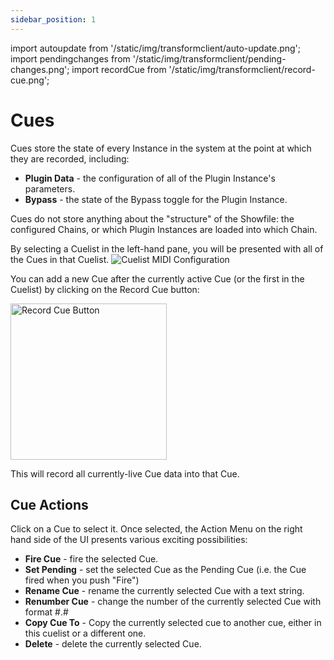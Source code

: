 ```yaml
---
sidebar_position: 1
---
```


import autoupdate from '/static/img/transformclient/auto-update.png';
import pendingchanges from '/static/img/transformclient/pending-changes.png';
import recordCue from '/static/img/transformclient/record-cue.png';


# Cues

Cues store the state of every Instance in the system at the point at which they are recorded, including:

* **Plugin Data** - the configuration of all of the Plugin Instance's parameters.
* **Bypass** - the state of the Bypass toggle for the Plugin Instance.

Cues do not store anything about the "structure" of the Showfile: the configured Chains, or which
Plugin Instances are loaded into which Chain.

By selecting a Cuelist in the left-hand pane, you will be presented with all of the Cues in that Cuelist.
![Cuelist MIDI Configuration](@site/static/img/transformclient/cuelists-nofilter.png)

You can add a new Cue after the currently active Cue (or the first in the Cuelist) by clicking on the Record Cue button:

<img src={recordCue} alt="Record Cue Button" width="250" />

This will record all currently-live Cue data into that Cue.

## Cue Actions

Click on a Cue to select it. Once selected, the Action Menu on the right hand side of the UI
presents various exciting possibilities:

* **Fire Cue** - fire the selected Cue.
* **Set Pending** - set the selected Cue as the Pending Cue (i.e. the Cue fired when you push
  "Fire")
* **Rename Cue** - rename the currently selected Cue with a text string.
* **Renumber Cue** - change the number of the currently selected Cue with format #.#
* **Copy Cue To** - Copy the currently selected cue to another cue, either in this cuelist or a different one.
* **Delete** - delete the currently selected Cue.
